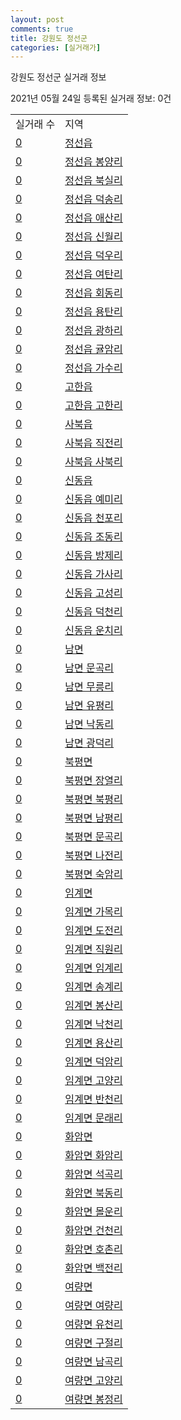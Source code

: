 ```yaml
---
layout: post
comments: true
title: 강원도 정선군
categories: [실거래가]
---
```


강원도 정선군 실거래 정보

2021년 05월 24일 등록된 실거래 정보: 0건


<table>
  <tr>
    <td>실거래 수</td>
    <td>지역</td>
  </tr>

  
  <tr>
    <td><a href="4277025000.html">0</a></td>
    <td><a href="4277025000.html">정선읍</a></td>
  </tr>
    

  <tr>
    <td><a href="4277025021.html">0</a></td>
    <td><a href="4277025021.html">정선읍 봉양리</a></td>
  </tr>
    

  <tr>
    <td><a href="4277025022.html">0</a></td>
    <td><a href="4277025022.html">정선읍 북실리</a></td>
  </tr>
    

  <tr>
    <td><a href="4277025023.html">0</a></td>
    <td><a href="4277025023.html">정선읍 덕송리</a></td>
  </tr>
    

  <tr>
    <td><a href="4277025024.html">0</a></td>
    <td><a href="4277025024.html">정선읍 애산리</a></td>
  </tr>
    

  <tr>
    <td><a href="4277025025.html">0</a></td>
    <td><a href="4277025025.html">정선읍 신월리</a></td>
  </tr>
    

  <tr>
    <td><a href="4277025026.html">0</a></td>
    <td><a href="4277025026.html">정선읍 덕우리</a></td>
  </tr>
    

  <tr>
    <td><a href="4277025027.html">0</a></td>
    <td><a href="4277025027.html">정선읍 여탄리</a></td>
  </tr>
    

  <tr>
    <td><a href="4277025028.html">0</a></td>
    <td><a href="4277025028.html">정선읍 회동리</a></td>
  </tr>
    

  <tr>
    <td><a href="4277025029.html">0</a></td>
    <td><a href="4277025029.html">정선읍 용탄리</a></td>
  </tr>
    

  <tr>
    <td><a href="4277025030.html">0</a></td>
    <td><a href="4277025030.html">정선읍 광하리</a></td>
  </tr>
    

  <tr>
    <td><a href="4277025031.html">0</a></td>
    <td><a href="4277025031.html">정선읍 귤암리</a></td>
  </tr>
    

  <tr>
    <td><a href="4277025032.html">0</a></td>
    <td><a href="4277025032.html">정선읍 가수리</a></td>
  </tr>
    

  <tr>
    <td><a href="4277025300.html">0</a></td>
    <td><a href="4277025300.html">고한읍</a></td>
  </tr>
    

  <tr>
    <td><a href="4277025321.html">0</a></td>
    <td><a href="4277025321.html">고한읍 고한리</a></td>
  </tr>
    

  <tr>
    <td><a href="4277025600.html">0</a></td>
    <td><a href="4277025600.html">사북읍</a></td>
  </tr>
    

  <tr>
    <td><a href="4277025621.html">0</a></td>
    <td><a href="4277025621.html">사북읍 직전리</a></td>
  </tr>
    

  <tr>
    <td><a href="4277025622.html">0</a></td>
    <td><a href="4277025622.html">사북읍 사북리</a></td>
  </tr>
    

  <tr>
    <td><a href="4277025900.html">0</a></td>
    <td><a href="4277025900.html">신동읍</a></td>
  </tr>
    

  <tr>
    <td><a href="4277025921.html">0</a></td>
    <td><a href="4277025921.html">신동읍 예미리</a></td>
  </tr>
    

  <tr>
    <td><a href="4277025922.html">0</a></td>
    <td><a href="4277025922.html">신동읍 천포리</a></td>
  </tr>
    

  <tr>
    <td><a href="4277025923.html">0</a></td>
    <td><a href="4277025923.html">신동읍 조동리</a></td>
  </tr>
    

  <tr>
    <td><a href="4277025924.html">0</a></td>
    <td><a href="4277025924.html">신동읍 방제리</a></td>
  </tr>
    

  <tr>
    <td><a href="4277025925.html">0</a></td>
    <td><a href="4277025925.html">신동읍 가사리</a></td>
  </tr>
    

  <tr>
    <td><a href="4277025926.html">0</a></td>
    <td><a href="4277025926.html">신동읍 고성리</a></td>
  </tr>
    

  <tr>
    <td><a href="4277025927.html">0</a></td>
    <td><a href="4277025927.html">신동읍 덕천리</a></td>
  </tr>
    

  <tr>
    <td><a href="4277025928.html">0</a></td>
    <td><a href="4277025928.html">신동읍 운치리</a></td>
  </tr>
    

  <tr>
    <td><a href="4277032000.html">0</a></td>
    <td><a href="4277032000.html">남면</a></td>
  </tr>
    

  <tr>
    <td><a href="4277032021.html">0</a></td>
    <td><a href="4277032021.html">남면 문곡리</a></td>
  </tr>
    

  <tr>
    <td><a href="4277032022.html">0</a></td>
    <td><a href="4277032022.html">남면 무릉리</a></td>
  </tr>
    

  <tr>
    <td><a href="4277032023.html">0</a></td>
    <td><a href="4277032023.html">남면 유평리</a></td>
  </tr>
    

  <tr>
    <td><a href="4277032024.html">0</a></td>
    <td><a href="4277032024.html">남면 낙동리</a></td>
  </tr>
    

  <tr>
    <td><a href="4277032025.html">0</a></td>
    <td><a href="4277032025.html">남면 광덕리</a></td>
  </tr>
    

  <tr>
    <td><a href="4277034000.html">0</a></td>
    <td><a href="4277034000.html">북평면</a></td>
  </tr>
    

  <tr>
    <td><a href="4277034021.html">0</a></td>
    <td><a href="4277034021.html">북평면 장열리</a></td>
  </tr>
    

  <tr>
    <td><a href="4277034022.html">0</a></td>
    <td><a href="4277034022.html">북평면 북평리</a></td>
  </tr>
    

  <tr>
    <td><a href="4277034023.html">0</a></td>
    <td><a href="4277034023.html">북평면 남평리</a></td>
  </tr>
    

  <tr>
    <td><a href="4277034024.html">0</a></td>
    <td><a href="4277034024.html">북평면 문곡리</a></td>
  </tr>
    

  <tr>
    <td><a href="4277034025.html">0</a></td>
    <td><a href="4277034025.html">북평면 나전리</a></td>
  </tr>
    

  <tr>
    <td><a href="4277034026.html">0</a></td>
    <td><a href="4277034026.html">북평면 숙암리</a></td>
  </tr>
    

  <tr>
    <td><a href="4277035000.html">0</a></td>
    <td><a href="4277035000.html">임계면</a></td>
  </tr>
    

  <tr>
    <td><a href="4277035021.html">0</a></td>
    <td><a href="4277035021.html">임계면 가목리</a></td>
  </tr>
    

  <tr>
    <td><a href="4277035022.html">0</a></td>
    <td><a href="4277035022.html">임계면 도전리</a></td>
  </tr>
    

  <tr>
    <td><a href="4277035023.html">0</a></td>
    <td><a href="4277035023.html">임계면 직원리</a></td>
  </tr>
    

  <tr>
    <td><a href="4277035024.html">0</a></td>
    <td><a href="4277035024.html">임계면 임계리</a></td>
  </tr>
    

  <tr>
    <td><a href="4277035025.html">0</a></td>
    <td><a href="4277035025.html">임계면 송계리</a></td>
  </tr>
    

  <tr>
    <td><a href="4277035026.html">0</a></td>
    <td><a href="4277035026.html">임계면 봉산리</a></td>
  </tr>
    

  <tr>
    <td><a href="4277035027.html">0</a></td>
    <td><a href="4277035027.html">임계면 낙천리</a></td>
  </tr>
    

  <tr>
    <td><a href="4277035028.html">0</a></td>
    <td><a href="4277035028.html">임계면 용산리</a></td>
  </tr>
    

  <tr>
    <td><a href="4277035030.html">0</a></td>
    <td><a href="4277035030.html">임계면 덕암리</a></td>
  </tr>
    

  <tr>
    <td><a href="4277035031.html">0</a></td>
    <td><a href="4277035031.html">임계면 고양리</a></td>
  </tr>
    

  <tr>
    <td><a href="4277035032.html">0</a></td>
    <td><a href="4277035032.html">임계면 반천리</a></td>
  </tr>
    

  <tr>
    <td><a href="4277035034.html">0</a></td>
    <td><a href="4277035034.html">임계면 문래리</a></td>
  </tr>
    

  <tr>
    <td><a href="4277036000.html">0</a></td>
    <td><a href="4277036000.html">화암면</a></td>
  </tr>
    

  <tr>
    <td><a href="4277036021.html">0</a></td>
    <td><a href="4277036021.html">화암면 화암리</a></td>
  </tr>
    

  <tr>
    <td><a href="4277036022.html">0</a></td>
    <td><a href="4277036022.html">화암면 석곡리</a></td>
  </tr>
    

  <tr>
    <td><a href="4277036023.html">0</a></td>
    <td><a href="4277036023.html">화암면 북동리</a></td>
  </tr>
    

  <tr>
    <td><a href="4277036024.html">0</a></td>
    <td><a href="4277036024.html">화암면 몰운리</a></td>
  </tr>
    

  <tr>
    <td><a href="4277036025.html">0</a></td>
    <td><a href="4277036025.html">화암면 건천리</a></td>
  </tr>
    

  <tr>
    <td><a href="4277036026.html">0</a></td>
    <td><a href="4277036026.html">화암면 호촌리</a></td>
  </tr>
    

  <tr>
    <td><a href="4277036027.html">0</a></td>
    <td><a href="4277036027.html">화암면 백전리</a></td>
  </tr>
    

  <tr>
    <td><a href="4277037000.html">0</a></td>
    <td><a href="4277037000.html">여량면</a></td>
  </tr>
    

  <tr>
    <td><a href="4277037021.html">0</a></td>
    <td><a href="4277037021.html">여량면 여량리</a></td>
  </tr>
    

  <tr>
    <td><a href="4277037022.html">0</a></td>
    <td><a href="4277037022.html">여량면 유천리</a></td>
  </tr>
    

  <tr>
    <td><a href="4277037023.html">0</a></td>
    <td><a href="4277037023.html">여량면 구절리</a></td>
  </tr>
    

  <tr>
    <td><a href="4277037024.html">0</a></td>
    <td><a href="4277037024.html">여량면 남곡리</a></td>
  </tr>
    

  <tr>
    <td><a href="4277037025.html">0</a></td>
    <td><a href="4277037025.html">여량면 고양리</a></td>
  </tr>
    

  <tr>
    <td><a href="4277037026.html">0</a></td>
    <td><a href="4277037026.html">여량면 봉정리</a></td>
  </tr>
    


</table>
    